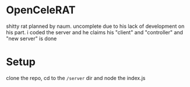 # OpenCeleRAT
shitty rat planned by naum. uncomplete due to his lack of development on his part.
i coded the server and he claims his "client" and "controller" and "new server" is done
# Setup
clone the repo, cd to the `/server` dir and node the index.js
